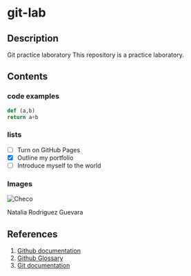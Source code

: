 # git-lab

## Description

Git practice laboratory
This repository is a practice laboratory.

## Contents
### code examples
```Python
def (a,b)
return a+b
```

### lists
- [ ] Turn on GitHub Pages
- [X] Outline my portfolio
- [ ] Introduce myself to the world

### Images
![Checo](https://github.com/natrogue28/git-lab/blob/e33cc7d0aef94be3830ad4c7cbc6271feb995db2/sergio-perez-red-bull-racing-i.jpg)

Natalia Rodriguez Guevara

## References
1. [Github documentation](https://docs.github.com/en)
2. [Github Glossary](https://docs.github.com/en/get-started/learning-about-github/github-glossary)
3. [Git documentation](https://git-scm.com/doc)


